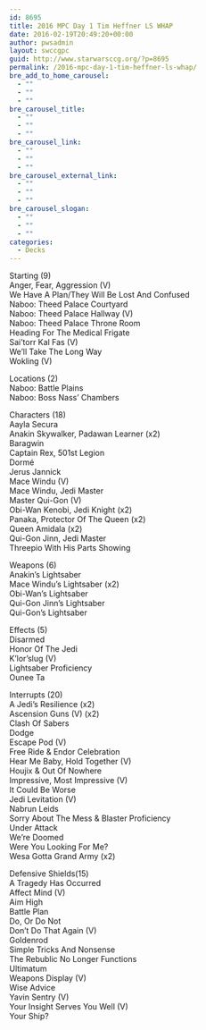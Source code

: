 ```yaml
---
id: 8695
title: 2016 MPC Day 1 Tim Heffner LS WHAP
date: 2016-02-19T20:49:20+00:00
author: pwsadmin
layout: swccgpc
guid: http://www.starwarsccg.org/?p=8695
permalink: /2016-mpc-day-1-tim-heffner-ls-whap/
bre_add_to_home_carousel:
  - ""
  - ""
  - ""
bre_carousel_title:
  - ""
  - ""
  - ""
bre_carousel_link:
  - ""
  - ""
  - ""
bre_carousel_external_link:
  - ""
  - ""
  - ""
bre_carousel_slogan:
  - ""
  - ""
  - ""
categories:
  - Decks
---
```

Starting (9)  
Anger, Fear, Aggression (V)  
We Have A Plan/They Will Be Lost And Confused  
Naboo: Theed Palace Courtyard  
Naboo: Theed Palace Hallway (V)  
Naboo: Theed Palace Throne Room  
Heading For The Medical Frigate  
Sai&#8217;torr Kal Fas (V)  
We&#8217;ll Take The Long Way  
Wokling (V)

Locations (2)  
Naboo: Battle Plains  
Naboo: Boss Nass&#8217; Chambers

Characters (18)  
Aayla Secura  
Anakin Skywalker, Padawan Learner (x2)  
Baragwin  
Captain Rex, 501st Legion  
Dormé  
Jerus Jannick  
Mace Windu (V)  
Mace Windu, Jedi Master  
Master Qui-Gon (V)  
Obi-Wan Kenobi, Jedi Knight (x2)  
Panaka, Protector Of The Queen (x2)  
Queen Amidala (x2)  
Qui-Gon Jinn, Jedi Master  
Threepio With His Parts Showing

Weapons (6)  
Anakin&#8217;s Lightsaber  
Mace Windu&#8217;s Lightsaber (x2)  
Obi-Wan&#8217;s Lightsaber  
Qui-Gon Jinn&#8217;s Lightsaber  
Qui-Gon&#8217;s Lightsaber

Effects (5)  
Disarmed  
Honor Of The Jedi  
K&#8217;lor&#8217;slug (V)  
Lightsaber Proficiency  
Ounee Ta

Interrupts (20)  
A Jedi&#8217;s Resilience (x2)  
Ascension Guns (V) (x2)  
Clash Of Sabers  
Dodge  
Escape Pod (V)  
Free Ride & Endor Celebration  
Hear Me Baby, Hold Together (V)  
Houjix & Out Of Nowhere  
Impressive, Most Impressive (V)  
It Could Be Worse  
Jedi Levitation (V)  
Nabrun Leids  
Sorry About The Mess & Blaster Proficiency  
Under Attack  
We&#8217;re Doomed  
Were You Looking For Me?  
Wesa Gotta Grand Army (x2)

Defensive Shields(15)  
A Tragedy Has Occurred  
Affect Mind (V)  
Aim High  
Battle Plan  
Do, Or Do Not  
Don&#8217;t Do That Again (V)  
Goldenrod  
Simple Tricks And Nonsense  
The Rebublic No Longer Functions  
Ultimatum  
Weapons Display (V)  
Wise Advice  
Yavin Sentry (V)  
Your Insight Serves You Well (V)  
Your Ship?